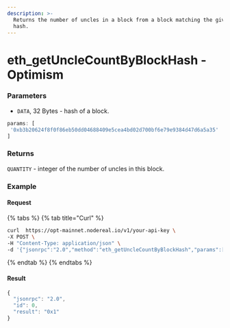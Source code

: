 ```yaml
---
description: >-
  Returns the number of uncles in a block from a block matching the given block
  hash.
---
```


# eth\_getUncleCountByBlockHash - Optimism

### Parameters

* `DATA`, 32 Bytes - hash of a block.

```javascript
params: [
 '0xb3b20624f8f0f86eb50dd04688409e5cea4bd02d700bf6e79e9384d47d6a5a35'
]
```

### Returns

`QUANTITY` - integer of the number of uncles in this block.

### Example

#### Request

{% tabs %}
{% tab title="Curl" %}
```bash
curl  https://opt-mainnet.nodereal.io/v1/your-api-key \
-X POST \
-H "Content-Type: application/json" \
-d '{"jsonrpc":"2.0","method":"eth_getUncleCountByBlockHash","params":["0xb3b20624f8f0f86eb50dd04688409e5cea4bd02d700bf6e79e9384d47d6a5a35"],"id":0}'
```
{% endtab %}
{% endtabs %}

#### Result

```javascript
{
  "jsonrpc": "2.0",
  "id": 0,
  "result": "0x1"
}
```

